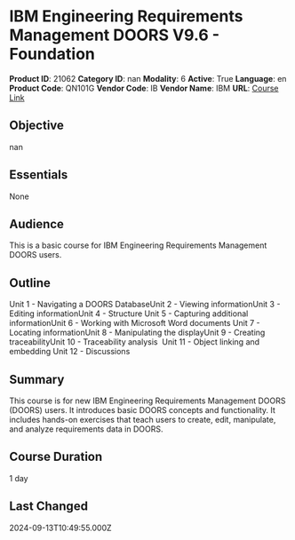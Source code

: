 # IBM Engineering Requirements Management DOORS V9.6 - Foundation

**Product ID**: 21062
**Category ID**: nan
**Modality**: 6
**Active**: True
**Language**: en
**Product Code**: QN101G
**Vendor Code**: IB
**Vendor Name**: IBM
**URL**: [Course Link](https://www.fastlaneus.com/course/ibm-qn101g)

## Objective
nan

## Essentials
None

## Audience
This is a basic course for IBM Engineering Requirements Management DOORS users. 

## Outline
Unit 1 - Navigating a DOORS DatabaseUnit 2 - Viewing informationUnit 3 - Editing informationUnit 4 - Structure Unit 5 - Capturing additional informationUnit 6 - Working with Microsoft Word documents Unit 7 - Locating informationUnit 8 - Manipulating the displayUnit 9 - Creating traceabilityUnit 10 - Traceability analysis  Unit 11 - Object linking and embedding Unit 12 - Discussions  

## Summary
This course is for new IBM Engineering Requirements Management DOORS (DOORS) users. It introduces basic DOORS concepts and functionality. It includes hands-on exercises that teach users to create, edit, manipulate, and analyze requirements data in DOORS.

## Course Duration
1 day

## Last Changed
2024-09-13T10:49:55.000Z
